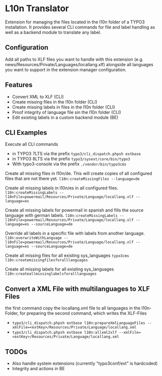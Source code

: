 L10n Translator
=====

Extension for managing the files located in the l10n folder of a TYPO3 installation. It provides several CLI commands for
file and label handling as well as a backend module to translate any label.

Configuration
----

Add all paths to XLF files you want to handle with this extension (e.g. news/Resources/Private/Languages/locallang.xlf) 
alongside all languages you want to support in the extension manager configuration.

Features
----

* Convert XML to XLF (CLI)
* Create missing files in the l10n folder (CLI)
* Create missing labels in files in the l10n folder (CLI)
* Proof integrity of language file sin the l10n folder (CLI)
* Edit existing labels in a custom backend module (BE)

CLI Examples
----

Execute all CLI commands 

* in TYPO3 7LTS via the prefix `typo3/cli_dispatch.phpsh extbase`
* in TYPO3 8LTS via the prefix `typo3/sysext/core/bin/typo3`
* With typo3-console via the prefix `./vendor/bin/typo3cms`

Create all missing files in l10n/de. This will create copies of all configured files that are not there yet.
`l10n:createMissingFiles --language=de`

Create all missing labels in l10n/es in all configured files.
`l10n:createMissingLabels --l10nFile=powermail/Resources/Private/Language/locallang.xlf --language=es`

Create all missing labels for powermail in spanish and fills the source language with german labels.
`l10n:createMissingLabels --l10nFile=powermail/Resources/Private/Language/locallang.xlf --language=es --sourceLanguage=de`

Override all labels in a specific file with labels from another language.
`l10n:overwriteWithLanguage --l10nFile=powermail/Resources/Private/Language/locallang.xlf --language=es --sourceLanguage=de`

Create all missing files for all existing sys_languages
`typo3cms l10n:createmissingfilesforalllanguages`

Create all missing labels for all existing sys_languages
`l10n:createallmissinglabelsforalllanguages`


Convert a XML File with multilanguages to XLF Files
----

the first command copy the locallang.xml file to all languages in the l10n-Folder, for preparing the second command, which writes the XLF-Files

* `typo3/cli_dispatch.phpsh extbase l10n:prepareXmlLanguageFiles --xmlFile=<extKey>/Resources/Private/Language/locallang.xml`
* `typo3/cli_dispatch.phpsh extbase l10n:allxml2xlf --xmlFile=<extKey>/Resources/Private/Language/locallang.xml`


TODOs
----
* Also handle system extensions (currently "typo3conf/ext" is hardcoded)
* Integrity and actions in BE